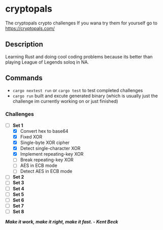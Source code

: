 # cryptopals
The cryptopals crypto challenges
If you wana try them for yourself go to https://cryptopals.com/

## Description
Learning Rust and doing cool coding problems because its better than playing League of Legends soloq in NA.

## Commands
- `cargo nextest run` or `cargo test` to test completed challenges
- `cargo run` built and excute generated binary (which is usually just the challenge im currently working on or just finished)

### Challenges
- [ ] **Set 1**
  - [x] Convert hex to base64
  - [x] Fixed XOR
  - [x] Single-byte XOR cipher
  - [x] Detect single-character XOR
  - [x] Implement repeating-key XOR
  - [ ] Break repeating-key XOR
  - [ ] AES in ECB mode
  - [ ] Detect AES in ECB mode
- [ ] **Set 2**
- [ ] **Set 3**
- [ ] **Set 4**
- [ ] **Set 5**
- [ ] **Set 6**
- [ ] **Set 7**
- [ ] **Set 8**

***Make it work, make it right, make it fast. - Kent Beck***